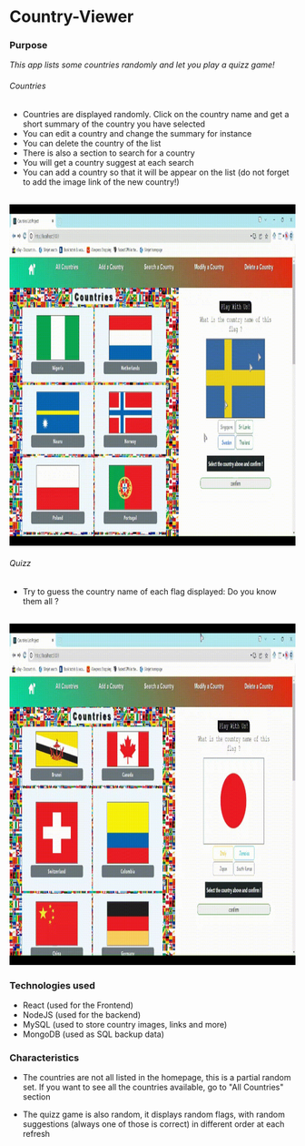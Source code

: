 
# Country-Viewer #

### Purpose ###

_This app lists some countries randomly and let you play a quizz game!_

###### Countries ######

- Countries are displayed randomly. Click on the country name and get a short summary of the country you have selected
- You can edit a country and change the summary for instance
- You can delete the country of the list
- There is also a section to search for a country
- You will get a country suggest at each search
- You can add a country so that it will be appear on the list (do not forget to add the image link of the new country!)
<br/>
<img alt="Main Homepage" src="countryPage/src/gifs/CountryViewer - Homepage Country Selection.gif" width="800" height="600" />

###### Quizz ######

- Try to guess the country name of each flag displayed: Do you know them all ?
<br/>
<img alt="Quizz" src="countryPage/src/gifs/CountryViewer - Homepage Quizz.gif" width="800" height="600" />

### Technologies used ###

- React (used for the Frontend)
- NodeJS (used for the backend)
- MySQL (used to store country images, links and more)
- MongoDB (used as SQL backup data)

### Characteristics ###

- The countries are not all listed in the homepage, this is a partial random set. If you want to see all the countries available, go to "All Countries" section

- The quizz game is also random, it displays random flags, with random suggestions (always one of those is correct) in different order at each refresh



